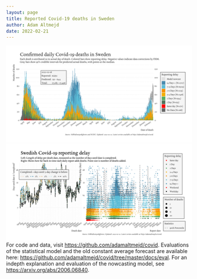 ```yaml
---
layout: page
title: Reported Covid-19 deaths in Sweden
author: Adam Altmejd
date: 2022-02-21
---
```


![Graph of Swedish Covid-19 deaths with reporting delay.](deaths_lag_sweden_2022-02-21.png "Swedish Covid-19 deaths.")
![Graph of Swedish Covid-19 reporting delay in daily deaths.](lag_trend_sweden_2022-02-21.png "Trend in Swedish Covid-19 mortality reporting delay.")
For code and data, visit <https://github.com/adamaltmejd/covid>.
Evaluations of the statistical model and the old constant average forecast are available here: <https://github.com/adamaltmejd/covid/tree/master/docs/eval>.
For an indepth explanation and evaluation of the nowcasting model, see <https://arxiv.org/abs/2006.06840>.
